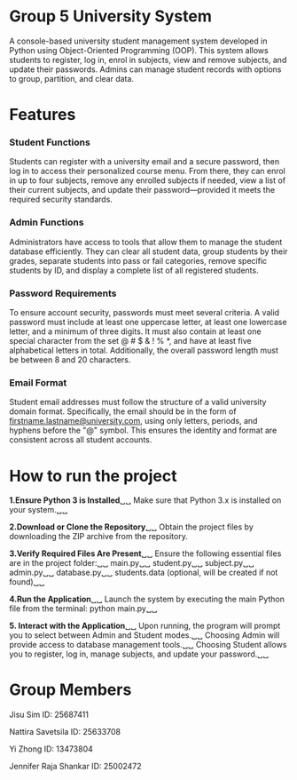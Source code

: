# Group 5 University System 

A console-based university student management system developed in Python using Object-Oriented Programming (OOP). This system allows students to register, log in, enrol in subjects, view and remove subjects, and update their passwords. Admins can manage student records with options to group, partition, and clear data.

# Features 

### Student Functions
Students can register with a university email and a secure password, then log in to access their personalized course menu. From there, they can enrol in up to four subjects, remove any enrolled subjects if needed, view a list of their current subjects, and update their password—provided it meets the required security standards.

### Admin Functions
Administrators have access to tools that allow them to manage the student database efficiently. They can clear all student data, group students by their grades, separate students into pass or fail categories, remove specific students by ID, and display a complete list of all registered students.

### Password Requirements
To ensure account security, passwords must meet several criteria. A valid password must include at least one uppercase letter, at least one lowercase letter, and a minimum of three digits. It must also contain at least one special character from the set @ # $ & ! % *, and have at least five alphabetical letters in total. Additionally, the overall password length must be between 8 and 20 characters.

### Email Format
Student email addresses must follow the structure of a valid university domain format. Specifically, the email should be in the form of firstname.lastname@university.com, using only letters, periods, and hyphens before the "@" symbol. This ensures the identity and format are consistent across all student accounts.

# How to run the project 

**1.Ensure Python 3 is Installed**␣␣
Make sure that Python 3.x is installed on your system.␣␣ 

**2.Download or Clone the Repository**␣␣
Obtain the project files by downloading the ZIP archive from the repository.

**3.Verify Required Files Are Present**␣␣
Ensure the following essential files are in the project folder:␣␣
main.py␣␣
student.py␣␣
subject.py␣␣
admin.py␣␣
database.py␣␣
students.data (optional, will be created if not found)␣␣

**4.Run the Application**␣␣
Launch the system by executing the main Python file from the terminal: python main.py␣␣

**5. Interact with the Application**␣␣
Upon running, the program will prompt you to select between Admin and Student modes.␣␣
Choosing Admin will provide access to database management tools.␣␣
Choosing Student allows you to register, log in, manage subjects, and update your password.␣␣




# Group Members 

Jisu Sim					      ID: 25687411 

Nattira Savetsila			  ID: 25633708

Yi Zhong					      ID: 13473804

Jennifer Raja Shankar		ID: 25002472

